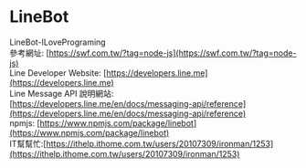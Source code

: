 # LineBot
LineBot-ILovePrograming  
參考網址: [https://swf.com.tw/?tag=node-js](https://swf.com.tw/?tag=node-js)  
Line Developer Website: [https://developers.line.me](https://developers.line.me)  
Line Message API 說明網站: [https://developers.line.me/en/docs/messaging-api/reference](https://developers.line.me/en/docs/messaging-api/reference)  
npmjs: [https://www.npmjs.com/package/linebot](https://www.npmjs.com/package/linebot)  
IT幫幫忙:[https://ithelp.ithome.com.tw/users/20107309/ironman/1253](https://ithelp.ithome.com.tw/users/20107309/ironman/1253)
